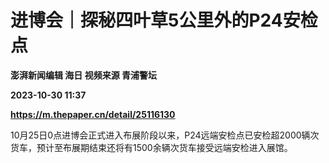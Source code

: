 # 进博会｜探秘四叶草5公里外的P24安检点
**澎湃新闻编辑 海日 视频来源 青浦警坛**

**2023-10-30 11:37**

**https://m.thepaper.cn/detail/25116130**

10月25日0点进博会正式进入布展阶段以来，P24远端安检点已安检超2000辆次货车，预计至布展期结束还将有1500余辆次货车接受远端安检进入展馆。